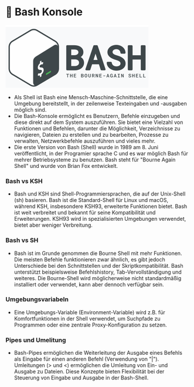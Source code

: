 # 🚧 Bash Konsole

![Bash Logo](bash.png)

-   Als Shell ist Bash eine Mensch-Maschine-Schnittstelle, die eine Umgebung bereitstellt, in der zeilenweise Texteingaben und -ausgaben möglich sind.
-   Die Bash-Konsole ermöglicht es Benutzern, Befehle einzugeben und diese direkt auf dem System auszuführen. Sie bietet eine Vielzahl von Funktionen und Befehlen, darunter die Möglichkeit, Verzeichnisse zu navigieren, Dateien zu erstellen und zu bearbeiten, Prozesse zu verwalten, Netzwerkbefehle auszuführen und vieles mehr.
-   Die erste Version von Bash (Shell) wurde in 1989 am 8. Juni veröffentlicht, in der Programier sprache C und es war möglich Bash für mehrer Betriebsysteme zu benutzen. Bash steht für "Bourne Again Shell" und wurde von Brian Fox entwickelt.

### Bash vs KSH

-   Bash und KSH sind Shell-Programmiersprachen, die auf der Unix-Shell (sh) basieren. Bash ist die Standard-Shell für Linux und macOS, während KSH, insbesondere KSH93, erweiterte Funktionen bietet. Bash ist weit verbreitet und bekannt für seine Kompatibilität und Erweiterungen. KSH93 wird in spezialisierten Umgebungen verwendet, bietet aber weniger Verbreitung.

### Bash vs SH

-   Bash ist im Grunde genommen die Bourne Shell mit mehr Funktionen. Die meisten Befehle funktionieren zwar ähnlich, es gibt jedoch Unterschiede bei den Schnittstellen und der Skriptkompatibilität. Bash unterstützt beispielsweise Befehlshistory, Tab-Vervollständigung und weiteres. Die Bourne-Shell wird möglicherweise nicht standardmäßig installiert oder verwendet, kann aber dennoch verfügbar sein.

### Umgebungsvariabeln

-   Eine Umgebungs-Variable (Environment-Variable) wird z.B. für Komfortfunktionen in der Shell verwendet, um Suchpfade zu Programmen oder eine zentrale Proxy-Konfiguration zu setzen.

### Pipes und Umelitung

-   Bash-Pipes ermöglichen die Weiterleitung der Ausgabe eines Befehls als Eingabe für einen anderen Befehl (Verwendung von "|"). Umleitungen (> und <) ermöglichen die Umleitung von Ein- und Ausgabe zu Dateien. Diese Konzepte bieten Flexibilität bei der Steuerung von Eingabe und Ausgabe in der Bash-Shell.
